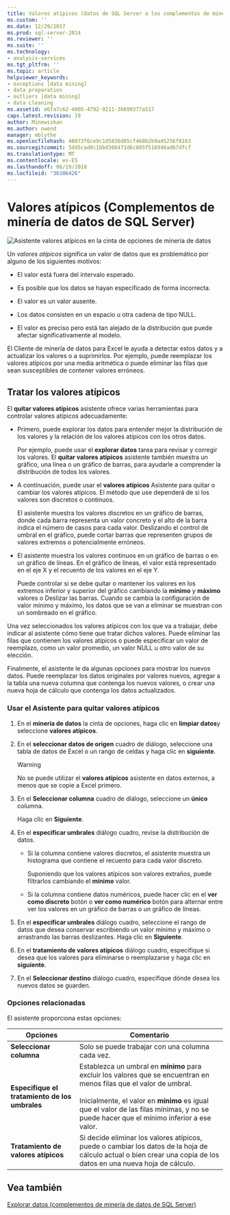 ```yaml
---
title: Valores atípicos (datos de SQL Server a los complementos de minería de datos) | Documentos de Microsoft
ms.custom: ''
ms.date: 12/29/2017
ms.prod: sql-server-2014
ms.reviewer: ''
ms.suite: ''
ms.technology:
- analysis-services
ms.tgt_pltfrm: ''
ms.topic: article
helpviewer_keywords:
- exceptions [data mining]
- data preparation
- outliers [data mining]
- data cleaning
ms.assetid: e6fa7c62-4005-4792-9211-3b699377a517
caps.latest.revision: 19
author: Minewiskan
ms.author: owend
manager: mblythe
ms.openlocfilehash: 48073f6ce9c1d5836d85cf468b2b9a45256f8163
ms.sourcegitcommit: 5dd5cad0c1bbd308471d6c885f516948ad67dfcf
ms.translationtype: MT
ms.contentlocale: es-ES
ms.lasthandoff: 06/19/2018
ms.locfileid: "36106426"
---
```

# <a name="outliers-sql-server-data-mining-add-ins"></a>Valores atípicos (Complementos de minería de datos de SQL Server)
  ![Asistente valores atípicos en la cinta de opciones de minería de datos](media/dmc-outliers.gif "Asistente valores atípicos en la cinta de opciones de minería de datos")  
  
 Un *valores atípicos* significa un valor de datos que es problemático por alguno de los siguientes motivos:  
  
-   El valor está fuera del intervalo esperado.  
  
-   Es posible que los datos se hayan especificado de forma incorrecta.  
  
-   El valor es un valor ausente.  
  
-   Los datos consisten en un espacio u otra cadena de tipo NULL.  
  
-   El valor es preciso pero está tan alejado de la distribución que puede afectar significativamente al modelo.  
  
 El Cliente de minería de datos para Excel le ayuda a detectar estos datos y a actualizar los valores o a suprimirlos. Por ejemplo, puede reemplazar los valores atípicos por una media aritmética o puede eliminar las filas que sean susceptibles de contener valores erróneos.  
  
## <a name="handling-outliers"></a>Tratar los valores atípicos  
 El **quitar valores atípicos** asistente ofrece varias herramientas para controlar valores atípicos adecuadamente:  
  
-   Primero, puede explorar los datos para entender mejor la distribución de los valores y la relación de los valores atípicos con los otros datos.  
  
     Por ejemplo, puede usar el **explorar datos** tarea para revisar y corregir los valores. El **quitar valores atípicos** asistente también muestra un gráfico, una línea o un gráfico de barras, para ayudarle a comprender la distribución de todos los valores.  
  
-   A continuación, puede usar el **valores atípicos** Asistente para quitar o cambiar los valores atípicos. El método que use dependerá de si los valores son discretos o continuos.  
  
     El asistente muestra los valores discretos en un gráfico de barras, donde cada barra representa un valor concreto y el alto de la barra indica el número de casos para cada valor. Deslizando el control de umbral en el gráfico, puede cortar barras que representen grupos de valores extremos o potencialmente erróneos.  
  
-   El asistente muestra los valores continuos en un gráfico de barras o en un gráfico de líneas. En el gráfico de líneas, el valor está representado en el eje X y el recuento de los valores en el eje Y.  
  
     Puede controlar si se debe quitar o mantener los valores en los extremos inferior y superior del gráfico cambiando la **mínimo** y **máximo** valores o Deslizar las barras. Cuando se cambia la configuración de valor mínimo y máximo, los datos que se van a eliminar se muestran con un sombreado en el gráfico.  
  
 Una vez seleccionados los valores atípicos con los que va a trabajar, debe indicar al asistente cómo tiene que tratar dichos valores. Puede eliminar las filas que contienen los valores atípicos o puede especificar un valor de reemplazo, como un valor promedio, un valor NULL u otro valor de su elección.  
  
 Finalmente, el asistente le da algunas opciones para mostrar los nuevos datos. Puede reemplazar los datos originales por valores nuevos, agregar a la tabla una nueva columna que contenga los nuevos valores, o crear una nueva hoja de cálculo que contenga los datos actualizados.  
  
### <a name="using-the-outlier-wizard"></a>Usar el Asistente para quitar valores atípicos  
  
1.  En el **minería de datos** la cinta de opciones, haga clic en **limpiar datos**y seleccione **valores atípicos**.  
  
2.  En el **seleccionar datos de origen** cuadro de diálogo, seleccione una tabla de datos de Excel o un rango de celdas y haga clic en **siguiente**.  
  
    > [!WARNING]  
    >  No se puede utilizar el **valores atípicos** asistente en datos externos, a menos que se copie a Excel primero.  
  
3.  En el **Seleccionar columna** cuadro de diálogo, seleccione un **único** columna.  
  
     Haga clic en **Siguiente**.  
  
4.  En el **especificar umbrales** diálogo cuadro, revise la distribución de datos.  
  
    -   Si la columna contiene valores discretos, el asistente muestra un histograma que contiene el recuento para cada valor discreto.  
  
         Suponiendo que los valores atípicos son valores extraños, puede filtrarlos cambiando el **mínimo** valor.  
  
    -   Si la columna contiene datos numéricos, puede hacer clic en el **ver como discreto** botón o **ver como numérico** botón para alternar entre ver los valores en un gráfico de barras o un gráfico de líneas.  
  
5.  En el **especificar umbrales** diálogo cuadro, seleccione el rango de datos que desea conservar escribiendo un valor mínimo y máximo o arrastrando las barras deslizantes. Haga clic en **Siguiente**.  
  
6.  En el **tratamiento de valores atípicos** diálogo cuadro, especifique si desea que los valores para eliminarse o reemplazarse y haga clic en **siguiente**.  
  
7.  En el **Seleccionar destino** diálogo cuadro, especifique dónde desea los nuevos datos se guarden.  
  
### <a name="related-options"></a>Opciones relacionadas  
 El asistente proporciona estas opciones:  
  
|**Opciones**|**Comentario**|  
|-----------------|-----------------|  
|**Seleccionar columna**|Solo se puede trabajar con una columna cada vez.|  
|**Especifique el tratamiento de los umbrales**|Establezca un umbral en **mínimo** para excluir los valores que se encuentran en menos filas que el valor de umbral.<br /><br /> Inicialmente, el valor en **mínimo** es igual que el valor de las filas mínimas, y no se puede hacer que el mínimo inferior a ese valor.|  
|**Tratamiento de valores atípicos**|Si decide eliminar los valores atípicos, puede o cambiar los datos de la hoja de cálculo actual o bien crear una copia de los datos en una nueva hoja de cálculo.|  
  
## <a name="see-also"></a>Vea también  
 [Explorar datos &#40;complementos de minería de datos de SQL Server&#41;](explore-data-sql-server-data-mining-add-ins.md)  
  
  